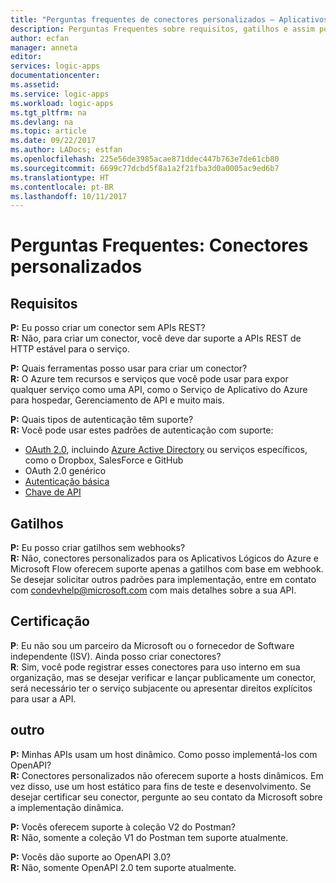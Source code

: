```yaml
---
title: "Perguntas frequentes de conectores personalizados – Aplicativos Lógicos do Azure | Microsoft Docs"
description: Perguntas Frequentes sobre requisitos, gatilhos e assim por diante sobre como criar conectores personalizados
author: ecfan
manager: anneta
editor: 
services: logic-apps
documentationcenter: 
ms.assetid: 
ms.service: logic-apps
ms.workload: logic-apps
ms.tgt_pltfrm: na
ms.devlang: na
ms.topic: article
ms.date: 09/22/2017
ms.author: LADocs; estfan
ms.openlocfilehash: 225e56de3985acae871ddec447b763e7de61cb80
ms.sourcegitcommit: 6699c77dcbd5f8a1a2f21fba3d0a0005ac9ed6b7
ms.translationtype: HT
ms.contentlocale: pt-BR
ms.lasthandoff: 10/11/2017
---
```

# <a name="faq-custom-connectors"></a>Perguntas Frequentes: Conectores personalizados

## <a name="requirements"></a>Requisitos

**P:** Eu posso criar um conector sem APIs REST? </br>
**R:** Não, para criar um conector, você deve dar suporte a APIs REST de HTTP estável para o serviço. 

**P:** Quais ferramentas posso usar para criar um conector? </br>
**R:** O Azure tem recursos e serviços que você pode usar para expor qualquer serviço como uma API, como o Serviço de Aplicativo do Azure para hospedar, Gerenciamento de API e muito mais.

**P:** Quais tipos de autenticação têm suporte? </br>
**R:** Você pode usar estes padrões de autenticação com suporte:

* [OAuth 2.0](https://oauth.net/2/), incluindo [Azure Active Directory](https://azure.microsoft.com/develop/identity/) ou serviços específicos, como o Dropbox, SalesForce e GitHub
* OAuth 2.0 genérico
* [Autenticação básica](https://swagger.io/docs/specification/authentication/basic-authentication/)
* [Chave de API](https://swagger.io/docs/specification/authentication/api-keys/)

## <a name="triggers"></a>Gatilhos

**P:** Eu posso criar gatilhos sem webhooks? </br>
**R:** Não, conectores personalizados para os Aplicativos Lógicos do Azure e Microsoft Flow oferecem suporte apenas a gatilhos com base em webhook. Se desejar solicitar outros padrões para implementação, entre em contato com [condevhelp@microsoft.com](mailto:condevhelp@microsoft.com) com mais detalhes sobre a sua API.

## <a name="certification"></a>Certificação

**P**: Eu não sou um parceiro da Microsoft ou o fornecedor de Software independente (ISV). Ainda posso criar conectores? </br>
**R**: Sim, você pode registrar esses conectores para uso interno em sua organização, mas se desejar verificar e lançar publicamente um conector, será necessário ter o serviço subjacente ou apresentar direitos explícitos para usar a API.

## <a name="other"></a>outro

**P:** Minhas APIs usam um host dinâmico. Como posso implementá-los com OpenAPI? </br>
**R:** Conectores personalizados não oferecem suporte a hosts dinâmicos. Em vez disso, use um host estático para fins de teste e desenvolvimento. Se desejar certificar seu conector, pergunte ao seu contato da Microsoft sobre a implementação dinâmica.

**P:** Vocês oferecem suporte à coleção V2 do Postman? </br>
**R:** Não, somente a coleção V1 do Postman tem suporte atualmente.

**P:** Vocês dão suporte ao OpenAPI 3.0? </br>
**R:** Não, somente OpenAPI 2.0 tem suporte atualmente.